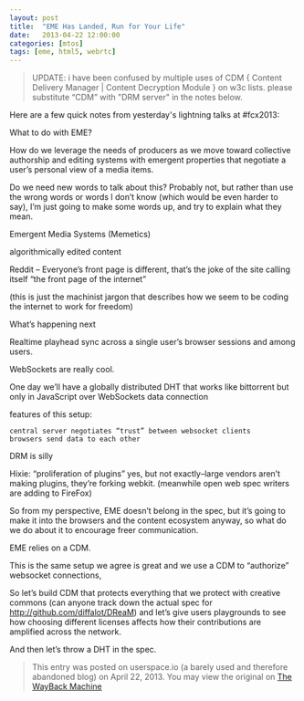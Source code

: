 ```yaml
---
layout: post
title:  "EME Has Landed, Run for Your Life"
date:   2013-04-22 12:00:00
categories: [mtos]
tags: [eme, html5, webrtc]
---
```


> UPDATE:  i have been confused by multiple uses of CDM { Content Delivery
> Manager | Content Decryption Module } on w3c lists.  please substitute “CDM”
> with "DRM server" in the notes below.

Here are a few quick notes from yesterday's lightning talks at #fcx2013:

What to do with EME?

How do we leverage the needs of producers as we move toward collective authorship and editing systems with emergent properties that negotiate a user’s personal view of a media items.

Do we need new words to talk about this? Probably not, but rather than use the wrong words or words I don’t know (which would be even harder to say), I’m just going to make some words up, and try to explain what they mean.

Emergent Media Systems (Memetics)

algorithmically edited content

Reddit – Everyone’s front page is different, that’s the joke of the site calling itself “the front page of the internet”

(this is just the machinist jargon that describes how we seem to be coding the internet to work for freedom)

What’s happening next

Realtime playhead sync across a single user’s browser sessions and among users.

WebSockets are really cool.

One day we’ll have a globally distributed DHT that works like bittorrent but only in JavaScript over WebSockets data connection

features of this setup:

    central server negotiates “trust” between websocket clients
    browsers send data to each other

DRM is silly

Hixie: “proliferation of plugins” yes, but not exactly–large vendors aren’t making plugins, they’re forking webkit. (meanwhile open web spec writers are adding to FireFox)

So from my perspective, EME doesn’t belong in the spec, but it’s going to make it into the browsers and the content ecosystem anyway, so what do we do about it to encourage freer communication.

EME relies on a CDM.

This is the same setup we agree is great and we use a CDM to “authorize” websocket connections,

So let’s build CDM that protects everything that we protect with creative commons (can anyone track down the actual spec for http://github.com/diffalot/DReaM) and let’s give users playgrounds to see how choosing different licenses affects how their contributions are amplified across the network.

And then let’s throw a DHT in the spec.

> This entry was posted on userspace.io (a barely used and therefore abandoned
> blog) on April 22, 2013. You may view the original on [The WayBack
> Machine](https://web.archive.org/web/20131026130130/http://userspace.io/2013/eme-has-landed-run-for-your-life/)

